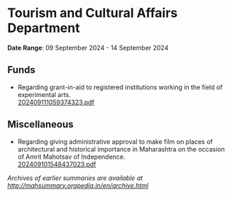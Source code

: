 # Tourism and Cultural Affairs Department

**Date Range**: 09 September 2024 - 14 September 2024


## Funds
- Regarding grant-in-aid to registered institutions working in the field of experimental arts.\
  [202409111059374323.pdf](https://gr.maharashtra.gov.in/Site/Upload/Government%20Resolutions/English/202409111059374323.pdf)

## Miscellaneous
- Regarding giving administrative approval to make film on places of architectural and historical importance in Maharashtra on the occasion of Amrit Mahotsav of Independence.\
  [202409101548437023.pdf](https://gr.maharashtra.gov.in/Site/Upload/Government%20Resolutions/English/202409101548437023.pdf)


*Archives of earlier summaries are available at http://mahsummary.orgpedia.in/en/archive.html*